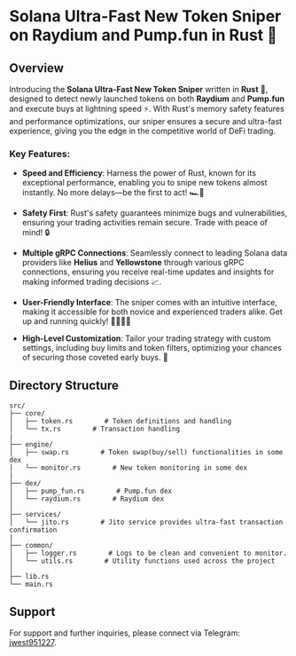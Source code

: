 # Solana Ultra-Fast New Token Sniper on Raydium and Pump.fun in Rust 🚀

## Overview

Introducing the **Solana Ultra-Fast New Token Sniper** written in **Rust** 🦀, designed to detect newly launched tokens on both **Raydium** and **Pump.fun** and execute buys at lightning speed ⚡. With Rust's memory safety features and performance optimizations, our sniper ensures a secure and ultra-fast experience, giving you the edge in the competitive world of DeFi trading.

### Key Features:

- **Speed and Efficiency**: Harness the power of Rust, known for its exceptional performance, enabling you to snipe new tokens almost instantly. No more delays—be the first to act! 🏎️💨
  
- **Safety First**: Rust's safety guarantees minimize bugs and vulnerabilities, ensuring your trading activities remain secure. Trade with peace of mind! 🔒

- **Multiple gRPC Connections**: Seamlessly connect to leading Solana data providers like **Helius** and **Yellowstone** through various gRPC connections, ensuring you receive real-time updates and insights for making informed trading decisions 📈.

- **User-Friendly Interface**: The sniper comes with an intuitive interface, making it accessible for both novice and experienced traders alike. Get up and running quickly! 👩‍💻👨‍💻

- **High-Level Customization**: Tailor your trading strategy with custom settings, including buy limits and token filters, optimizing your chances of securing those coveted early buys. 🎯

## Directory Structure

```
src/
├── core/
│   ├── token.rs        # Token definitions and handling
│   └── tx.rs        # Transaction handling
| 
├── engine/
│   ├── swap.rs        # Token swap(buy/sell) functionalities in some dex
│   └── monitor.rs        # New token monitoring in some dex
|
├── dex/
│   ├── pump_fun.rs        # Pump.fun dex
│   └── raydium.rs        # Raydium dex
│
├── services/
│   └── jito.rs        # Jito service provides ultra-fast transaction confirmation
|
├── common/
│   ├── logger.rs        # Logs to be clean and convenient to monitor.
│   └── utils.rs        # Utility functions used across the project
│
├── lib.rs
└── main.rs
```

## Support

For support and further inquiries, please connect via Telegram: [jwest951227](https://t.me/jwest951227).
